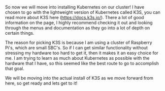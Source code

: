 So now we will move into installing Kubernetes on our cluster!  I have chosen to go with the lightweight version of Kubernetes called K3S, you can read more about K3S here (https://docs.k3s.io/).  There a lot of good information on the page, I highly recommend checking it out and looking through the menus and documentation as they go into a lot of depth on certain things.  

The reason for picking K3S is because I am using a cluster of Raspberry Pi's, which are small SBC's.  So if I can get similar functionality without stressing my hardware too hard to get it, then it makes it an easy choice for me.  I am trying to learn as much about Kubernetes as possible with the hardware that I have, so this seemed like the best route to go to accomplish that goal.

We will be moving into the actual install of K3S as we move forward from here, so get ready and lets get to it!
